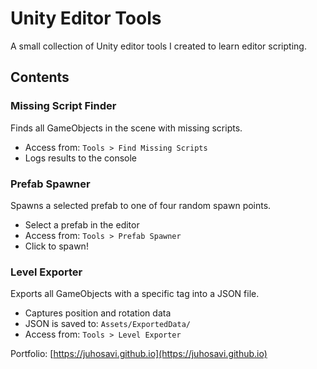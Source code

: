 # Unity Editor Tools

A small collection of Unity editor tools I created to learn editor scripting.

## Contents

### Missing Script Finder
Finds all GameObjects in the scene with missing scripts.

- Access from: `Tools > Find Missing Scripts`
- Logs results to the console

### Prefab Spawner
Spawns a selected prefab to one of four random spawn points.

- Select a prefab in the editor
- Access from: `Tools > Prefab Spawner`
- Click to spawn!


### Level Exporter
Exports all GameObjects with a specific tag into a JSON file.

- Captures position and rotation data
- JSON is saved to: `Assets/ExportedData/`
- Access from: `Tools > Level Exporter`


Portfolio: [https://juhosavi.github.io](https://juhosavi.github.io)

